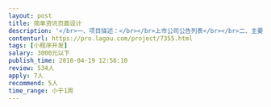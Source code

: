 ```yaml
---                
layout: post       
title: 简单资讯页面设计           
description: '</br>一、项目描述：</br></br>上市公司公告列表</br></br>二、主要功能点：</br>根据产品原型设计微信小程序</br>三、人员要求：</br></br>需要会微信小程序开发设计</br>'     
contenturl: https://pro.lagou.com/project/7355.html      
tags: [小程序开发]            
salary: 3000元以下          
publish_time: 2018-04-19 12:56:10         
review: 534人                   
apply: 7人                   
recommend: 5人                   
time_range: 小于1周              
---                 
```

